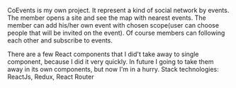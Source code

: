 CoEvents is my own project. It represent a kind of social network by events. The member opens a site and see the map with nearest events. The member can add his/her
own event with chosen scope(user can choose people that will be invited on the event). Of course members can following each other and subscribe to events.

There are a few React components that I did't take away to single component, because I did it very quickly. In future I going to take them away in its own components,
 but now I'm in a hurry.
Stack technologies:
ReactJs, Redux, React Router
